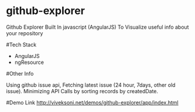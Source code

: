 # github-explorer
Github Explorer Built In javascript (AngularJS) To Visualize useful info about your repository


#Tech Stack

 - AngularJS
 - ngResource

#Other Info

Using github issue api, Fetching latest issue (24 hour, 7days, other old issue).
Minimizing API Calls by sorting records by createdDate.



#Demo Link
http://viveksoni.net/demos/github-explorer/app/index.html
